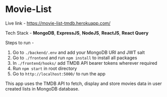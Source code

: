 # Movie-List

Live link - https://movie-list-tmdb.herokuapp.com/

Tech Stack - **MongoDB**, **ExpressJS**, **NodeJS**, **ReactJS**, **React Query**


Steps to run - 

 1. Go to `./backend/.env` and add your MongoDB URI and JWT salt
 2. Go to `./frontend` and run `npm install` to install all packages
 3. In `./frontend/hooks/` add TMDB API bearer tokens wherever required
 4. Run `npm start` in root directory
 5. Go to `http://localhost:5000/` to run the app 


This app uses the TMDB API to fetch, display and store movies data in user created lists in MongoDB database.

